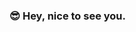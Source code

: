 ### 😎 Hey, nice to see you. 

<!--
**daniel-le18/daniel-le18** is a ✨ _special_ ✨ repository because its `README.md` (this file) appears on your GitHub profile.

I'm Daniel, Computer Science at UT-Dallas
- 🔭 I’m currently working on advancing my data structures and algorthms
- 🌱 I’m currently learning ✨Django framework for Python backend developement
- 👯 I’m looking to collaborate on any website projects with Flask framework
- 🤔 I’m looking for help with ...
- 💬 Ask me about ...
- 📫 How to reach me: ...


